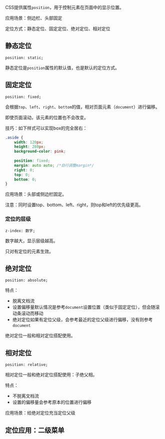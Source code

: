 
CSS提供属性`position`，用于控制元素在页面中的显示位置。

应用场景：侧边栏、头部固定

定位方式：静态定位、固定定位、绝对定位、相对定位

## 静态定位

`position: static;`

静态定位是`position`属性的默认值，也是默认的定位方式。

## 固定定位

`position: fixed;`

会根据`top`、`left`、`right`、`bottom`的值，相对页面元素（`document`）进行偏移。

即使页面滚动，该元素的位置也不会改变。

技巧：如下样式可以实现box的完全居右：
```css
.aside {
	width: 120px;
	height: 280px;
	background-color: pink;
	
	position: fixed;
	margin: auto auto; /*自行调整margin*/
	right: 0;
	top: 0;
	bottom: 0;
}
```

应用场景：头部或侧边栏固定。

注意：同时设置top、bottom、left、right，则top和left的优先级更高。

### 定位的层级

`z-index: 数字;`

数字越大，显示层级越高。

只对有定位的元素生效。

## 绝对定位

`position: absolute;`

特点：
- 脱离文档流
- 设置偏移量默认情况是参考`document`设置位置（类似于固定定位），但会随滚动条滚动而移动
- 绝对定位如果有定位父级，会参考最近的定位父级进行偏移，没有则参考`document`

绝对定位一般和相对定位搭配使用。

## 相对定位

`position: relative;`

相对定位一般和绝对定位搭配使用：子绝父相。

特点：
- 不脱离文档流
- 设置的偏移量会参考原本的位置进行偏移

应用场景：给绝对定位充当定位父级

## 定位应用：二级菜单

